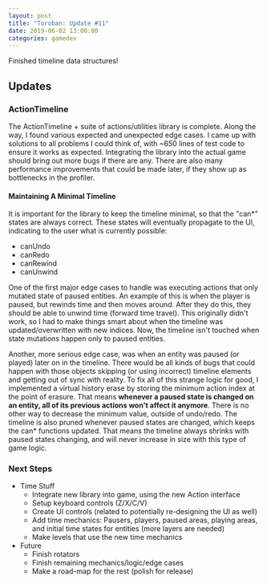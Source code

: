 ```yaml
---
layout: post
title: "Toroban: Update #11"
date: 2019-06-02 13:00:00
categories: gamedev
---
```


Finished timeline data structures!

## Updates

### ActionTimeline

The ActionTimeline + suite of actions/utilities library is complete. Along the way, I found various expected and unexpected edge cases. I came up with solutions to all problems I could think of, with ~650 lines of test code to ensure it works as expected. Integrating the library into the actual game should bring out more bugs if there are any. There are also many performance improvements that could be made later, if they show up as bottlenecks in the profiler.

#### Maintaining A Minimal Timeline

It is important for the library to keep the timeline minimal, so that the "can*" states are always correct. These states will eventually propagate to the UI, indicating to the user what is currently possible:

* canUndo
* canRedo
* canRewind
* canUnwind

One of the first major edge cases to handle was executing actions that only mutated state of paused entities. An example of this is when the player is paused, but rewinds time and then moves around. After they do this, they should be able to unwind time (forward time travel). This originally didn't work, so I had to make things smart about when the timeline was updated/overwritten with new indices. Now, the timeline isn't touched when state mutations happen only to paused entities.

Another, more serious edge case, was when an entity was paused (or played) later on in the timeline. There would be all kinds of bugs that could happen with those objects skipping (or using incorrect) timeline elements and getting out of sync with reality. To fix all of this strange logic for good, I implemented a virtual history erase by storing the minimum action index at the point of erasure. That means **whenever a paused state is changed on an entity, all of its previous actions won't affect it anymore**. There is no other way to decrease the minimum value, outside of undo/redo. The timeline is also pruned whenever paused states are changed, which keeps the can* functions updated. That means the timeline always shrinks with paused states changing, and will never increase in size with this type of game logic.

### Next Steps

* Time Stuff
  * Integrate new library into game, using the new Action interface
  * Setup keyboard controls (Z/X/C/V)
  * Create UI controls (related to potentially re-designing the UI as well)
  * Add time mechanics: Pausers, players, paused areas, playing areas, and initial time states for entities (more layers are needed)
  * Make levels that use the new time mechanics
* Future
  * Finish rotators
  * Finish remaining mechanics/logic/edge cases
  * Make a road-map for the rest (polish for release)
